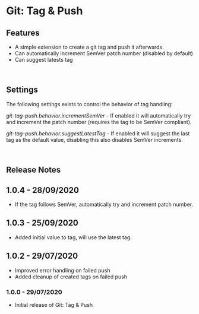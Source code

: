 # Git: Tag & Push
## Features
- A simple extension to create a git tag and push it afterwards.
- Can automatically increment SemVer patch number (disabled by default)
- Can suggest latests tag

&nbsp;

## Settings
The following settings exists to control the behavior of tag handling:

*git-tag-push.behavior.incrementSemVer* - If enabled it will automatically try and increment the patch number (requires the tag to be SemVer compliant).

*git-tag-push.behavior.suggestLatestTag* - If enabled it will suggest the last tag as the default value, disabling this also disables SemVer increments.

&nbsp;

## Release Notes
## 1.0.4 - 28/09/2020

- If the tag follows SemVer, automatically try and increment patch number.


## 1.0.3 - 25/09/2020

- Added initial value to tag, will use the latest tag.


## 1.0.2 - 29/07/2020

- Improved error handling on failed push
- Added cleanup of created tags on failed push


### 1.0.0 - 29/07/2020

- Initial release of Git: Tag & Push